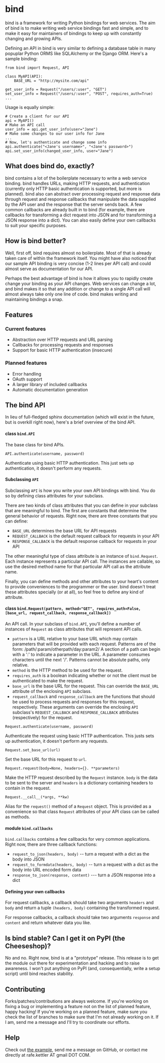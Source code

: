 # bind #

bind is a framework for writing Python bindings for web services. The aim of bind is to make writing web service bindings fast and simple, and to make it easy for maintainers of bindings to keep up with constantly changing and growing APIs.

Defining an API in bind is very similar to defining a database table in many popuplar Python ORMS like SQLAlchemy or the Django ORM. Here's a sample binding:

    from bind import Request, API
    
    class MyAPI(API):
        BASE_URL = "http://mysite.com/api"

	get_user_info = Request("/users/:user", "GET")
	set_user_info = Request("/users/:user", "POST", requires_auth=True)
	...

Usage is equally simple:

    # Create a client for our API
    api = MyAPI()
    # Make an API call
    user_info = api.get_user_info(user="Jane")
    # Make some changes to our user info for Jane
    ...
    # Now, let's authenticate and change some info
    api.authenticate("<Jane's username>", "<Jane's password>")
    api.set_user_info(changed_user_info, user="Jane")

## What does bind do, exactly? ##

bind contains a lot of the boilerplate necessary to write a web service binding. bind handles URLs, making HTTP requests, and authentication (currently only HTTP basic authentication is supported, but more is planned). bind also can abstract over processing request and response data through request and response callbacks that manipulate the data supplied by the API user and the response that the server sends back. A few common callbacks are already built in to bind (for example, there are callbacks for transforming a dict request into JSON and for transforming a JSON response into a dict). You can also easily define your own callbacks to suit your specific purposes.

## How is bind better? ##

Well, first off, bind requires almost no boilerplate. Most of that is already taken care of within the framework itself. You might have also noticed that our sample API binding is very concise (1-2 lines per API call) and could almost serve as documentation for our API.

Perhaps the best advantage of bind is how it allows you to rapidly create  change your binding as your API changes. Web services can change a lot, and bind makes it so that any addition or change to a single API call will almost always take only one line of code. bind makes writing and maintaining bindings a snap.

## Features ##

### Current features ###

 - Abstraction over HTTP requests and URL parsing
 - Callbacks for processing requests and responses
 - Support for basic HTTP authentication (insecure)

### Planned features ###

 - Error handling
 - OAuth support
 - A larger library of included callbacks
 - Automatic documentation generation

## The bind API ##

In lieu of full-fledged sphinx documentation (which will exist in the future, but is overkill right now), here's a brief overview of the bind API.

#### class `bind.API` ####

The base class for bind APIs.

`API.authenticate(username, password)`

Authenticate using basic HTTP authentication. This just sets up authentication, it doesn't perform any requests.

#### Subclassing `API` ####

Subclassing `API` is how you write your own API bindings with bind. You do so by defining class attributes for your subclass.

There are two kinds of class attributes that you can define in your subclass that are meaningful to bind. The first are constants that determine the general behavior of requests. Right now, there are three constants that you can define:

 - `BASE_URL` determines the base URL for API requests
 - `REQUEST_CALLBACK` is the default request callback for requests in your API
 - `RESPONSE_CALLBACK` is the default response callback for requests in your API

The other meaningful type of class attribute is an instance of `bind.Request`. Each instance represents a particular API call. The instances are callable, so use the desired method name for that particular API call as the attribute name.

Finally, you can define methods and other attributes to your heart's content to provide conveniences to the programmer or the user. bind doesn't treat these attributes specially (or at all), so feel free to define any kind of attribute.

#### class `bind.Request(pattern, method="GET", requires_auth=False, [base_url, request_callback, response_callback])` ####

An API call. In your subclass of `bind.API`, you'll define a number of instances of `Request` as class attributes that will represent API calls.

 - `pattern` is a URL relative to your base URL which may contain parameters that will be provided with each request. Patterns are of the form: 
    /path/:param/otherpath/day:param2/
A section of a path can begin with a ':' to indicate a parameter in
the URL. A parameter consumes characters until the next '/'. Patterns
cannot be absolute paths, only relative.
 - `method` is the HTTP method to be used for the request.
 - `requires_auth` is a boolean indicating whether or not the client must be authenticated to make the request.
 - `base_url` is the base URL for the request. This can override the `BASE_URL` attribute of the enclosing `API` subclass.
 - `request_callback` and `response_callback` are the functions that should be used to process requests and responses for this request, respectively. These arguments can override the enclosing `API` subclass's `REQUEST_CALLBACK` and `RESPONSE_CALLBACK` attributes (respectively) for the request.

`Request.authenticate(username, password)`

Authenticate the request using basic HTTP authentication. This justs sets up authentication, it doesn't perform any requests.

`Request.set_base_url(url)`

Set the base URL for this request to `url`.

`Request.request(body=None, headers={}. **parameters)`

Make the HTTP request described by the `Request` instance. `body` is the data to be sent to the server and `headers` is a dictionary containing headers to contain in the request.

`Request.__call__(*args, **kw)`

Alias for the `request()` method of a `Request` object. This is provided as a convenience so that class `Request` attributes of your API class can be called as methods.

#### module `bind.callbacks` ####

`bind.callbacks` contains a few callbacks for very common applications. Right now, there are three callback functions:

 - `request_to_json(headers, body)` -- turn a request with a dict as the body into JSON
 - `request_to_formdata(headers, body)` -- turn a request with a dict as the body into URL encoded form data
 - `response_to_json(response, content)` --- turn a JSON response into a dict

#### Defining your own callbacks ####

For request callbacks, a callback should take two arguments `headers` and `body` and return a tuple `(headers, body)` containing the transformed request.

For response callbacks, a callback should take two arguments `response` and `content` and return whatever data you like.

## Is bind stable? Can I get it on PyPI (the Cheeseshop)? ##

No and no. Right now, bind is at a "prototype" release. This release is to get the module out there for experimentation and hacking and to raise awareness. I won't put anything on PyPI (and, consequentially, write a setup script) until bind reaches stability.

## Contributing ##

Forks/patches/contributions are always welcome. If you're working on fixing a bug or implementing a feature not on the list of planned feature, happy hacking! If you're working on a planned feature, make sure you check the list of branches to make sure that I'm not already working on it. If I am, send me a message and I'll try to coordinate our efforts.

## Help ##

Check out [the example](http://github.com/RafeKettler/bind/master/example.py), send me a message on GitHub, or contact me directly at rafe.kettler AT gmail DOT COM.


